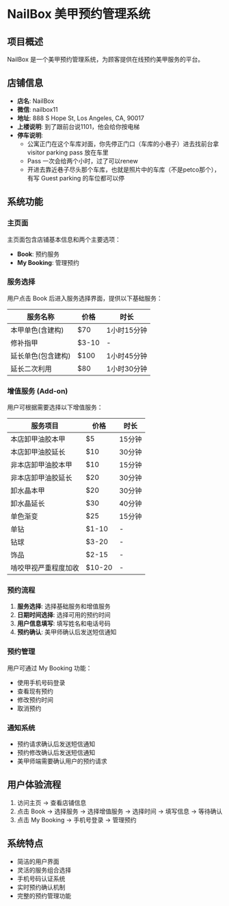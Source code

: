 # NailBox 美甲预约管理系统

## 项目概述
NailBox 是一个美甲预约管理系统，为顾客提供在线预约美甲服务的平台。

## 店铺信息
- **店名**: NailBox
- **微信**: nailbox11
- **地址**: 888 S Hope St, Los Angeles, CA, 90017
- **上楼说明**: 到了跟前台说1101，他会给你按电梯
- **停车说明**: 
  - 公寓正门在这个车库对面，你先停正门口（车库的小巷子）进去找前台拿 visitor parking pass 放在车里
  - Pass 一次会给两个小时，过了可以renew
  - 开进去靠近巷子尽头那个车库，也就是照片中的车库（不是petco那个），有写 Guest parking 的车位都可以停

## 系统功能

### 主页面
主页面包含店铺基本信息和两个主要选项：
- **Book**: 预约服务
- **My Booking**: 管理预约

### 服务选择
用户点击 Book 后进入服务选择界面，提供以下基础服务：

| 服务名称 | 价格 | 时长 |
|---------|------|------|
| 本甲单色(含建构) | $70 | 1小时15分钟 |
| 修补指甲 | $3-10 | - |
| 延长单色(包含建构) | $100 | 1小时45分钟 |
| 延长二次利用 | $80 | 1小时30分钟 |

### 增值服务 (Add-on)
用户可根据需要选择以下增值服务：

| 服务项目 | 价格 | 时长 |
|---------|------|------|
| 本店卸甲油胶本甲 | $5 | 15分钟 |
| 本店卸甲油胶延长 | $10 | 30分钟 |
| 非本店卸甲油胶本甲 | $10 | 15分钟 |
| 非本店卸甲油胶延长 | $20 | 30分钟 |
| 卸水晶本甲 | $20 | 30分钟 |
| 卸水晶延长 | $30 | 40分钟 |
| 单色渐变 | $25 | 15分钟 |
| 单钻 | $1-10 | - |
| 钻球 | $3-20 | - |
| 饰品 | $2-15 | - |
| 啃咬甲视严重程度加收 | $10-20 | - |

### 预约流程
1. **服务选择**: 选择基础服务和增值服务
2. **日期时间选择**: 选择可用的预约时间
3. **用户信息填写**: 填写姓名和电话号码
4. **预约确认**: 美甲师确认后发送短信通知

### 预约管理
用户可通过 My Booking 功能：
- 使用手机号码登录
- 查看现有预约
- 修改预约时间
- 取消预约

### 通知系统
- 预约请求确认后发送短信通知
- 预约修改确认后发送短信通知
- 美甲师端需要确认用户的预约请求

## 用户体验流程
1. 访问主页 → 查看店铺信息
2. 点击 Book → 选择服务 → 选择增值服务 → 选择时间 → 填写信息 → 等待确认
3. 点击 My Booking → 手机号登录 → 管理预约

## 系统特点
- 简洁的用户界面
- 灵活的服务组合选择
- 手机号码认证系统
- 实时预约确认机制
- 完整的预约管理功能